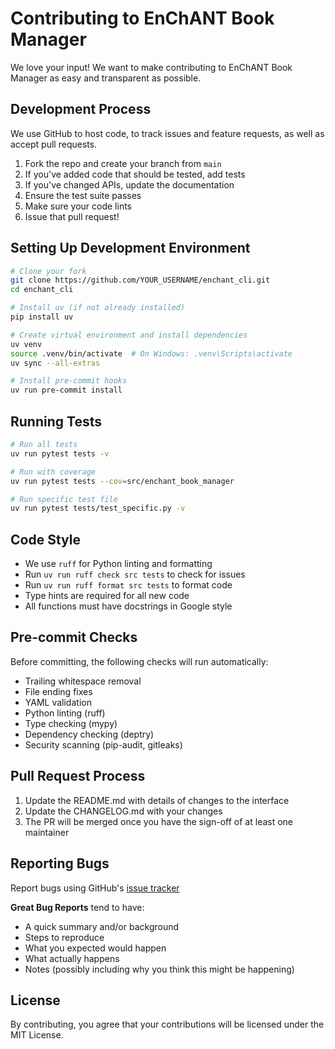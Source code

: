 # Contributing to EnChANT Book Manager

We love your input! We want to make contributing to EnChANT Book Manager as easy and transparent as possible.

## Development Process

We use GitHub to host code, to track issues and feature requests, as well as accept pull requests.

1. Fork the repo and create your branch from `main`
2. If you've added code that should be tested, add tests
3. If you've changed APIs, update the documentation
4. Ensure the test suite passes
5. Make sure your code lints
6. Issue that pull request!

## Setting Up Development Environment

```bash
# Clone your fork
git clone https://github.com/YOUR_USERNAME/enchant_cli.git
cd enchant_cli

# Install uv (if not already installed)
pip install uv

# Create virtual environment and install dependencies
uv venv
source .venv/bin/activate  # On Windows: .venv\Scripts\activate
uv sync --all-extras

# Install pre-commit hooks
uv run pre-commit install
```

## Running Tests

```bash
# Run all tests
uv run pytest tests -v

# Run with coverage
uv run pytest tests --cov=src/enchant_book_manager

# Run specific test file
uv run pytest tests/test_specific.py -v
```

## Code Style

- We use `ruff` for Python linting and formatting
- Run `uv run ruff check src tests` to check for issues
- Run `uv run ruff format src tests` to format code
- Type hints are required for all new code
- All functions must have docstrings in Google style

## Pre-commit Checks

Before committing, the following checks will run automatically:
- Trailing whitespace removal
- File ending fixes
- YAML validation
- Python linting (ruff)
- Type checking (mypy)
- Dependency checking (deptry)
- Security scanning (pip-audit, gitleaks)

## Pull Request Process

1. Update the README.md with details of changes to the interface
2. Update the CHANGELOG.md with your changes
3. The PR will be merged once you have the sign-off of at least one maintainer

## Reporting Bugs

Report bugs using GitHub's [issue tracker](https://github.com/Emasoft/enchant_cli/issues)

**Great Bug Reports** tend to have:
- A quick summary and/or background
- Steps to reproduce
- What you expected would happen
- What actually happens
- Notes (possibly including why you think this might be happening)

## License

By contributing, you agree that your contributions will be licensed under the MIT License.